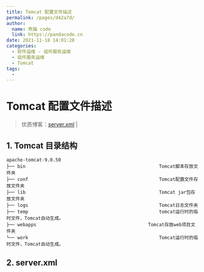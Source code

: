 ```yaml
---
title: Tomcat 配置文件描述
permalink: /pages/d42a7d/
author: 
  name: 熊猫 code
  link: https://pandacode.cn
date: 2021-11-18 14:01:28
categories: 
  - 软件运维 - 组件服务运维
  - 组件服务运维
  - Tomcat
tags: 
  - 
---
```


# Tomcat 配置文件描述

> 优质博客：[server.xml](https://juejin.cn/post/6996865120852770830) |

## 1. Tomcat 目录结构

```
apache-tomcat-9.0.50		
├── bin													Tomcat脚本存放文件夹
├── conf												Tomcat配置文件存放文件夹
├── lib													Tomcat jar包存放文件夹
├── logs												Tomcat日志文件夹
├── temp												tomcat运行时的临时文件，Tomcat自动生成。
├── webapps											Tomcat存放web项目文件夹
└── work												Tomcat运行时的临时文件，Tomcat自动生成。
```

## 2. server.xml

